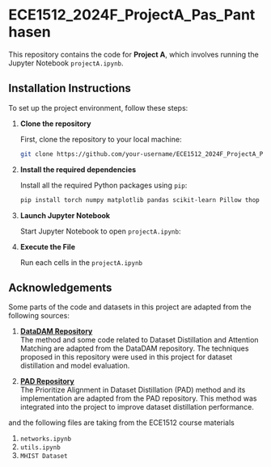 # ECE1512_2024F_ProjectA_Pas_Panthasen

This repository contains the code for **Project A**, which involves running the Jupyter Notebook `projectA.ipynb`.

## Installation Instructions

To set up the project environment, follow these steps:

1. **Clone the repository**

   First, clone the repository to your local machine:

   ```bash
   git clone https://github.com/your-username/ECE1512_2024F_ProjectA_Pas_Panthasen.git
    ```

2. **Install the required dependencies**
   
   Install all the required Python packages using `pip`:
   ```bash
   pip install torch numpy matplotlib pandas scikit-learn Pillow thop tqdm
   ```

4. **Launch Jupyter Notebook**
   
   Start Jupyter Notebook to open `projectA.ipynb`:

6. **Execute the File**
   
   Run each cells in the `projectA.ipynb`

## Acknowledgements

Some parts of the code and datasets in this project are adapted from the following sources:

1. **[DataDAM Repository](https://github.com/DataDistillation/DataDAM)**  
   The method and some code related to Dataset Distillation and Attention Matching are adapted from the DataDAM repository. The techniques proposed in this repository were used in this project for dataset distillation and model evaluation.

2. **[PAD Repository](https://github.com/NUS-HPC-AI-Lab/PAD)**  
   The Prioritize Alignment in Dataset Distillation (PAD) method and its implementation are adapted from the PAD repository. This method was integrated into the project to improve dataset distillation performance.

and the following files are taking from the ECE1512 course materials
1. `networks.ipynb`
2. `utils.ipynb`
3. `MHIST Dataset`

